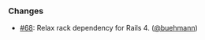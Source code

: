 ### Changes

* [#68](https://github.com/rubocop-hq/rubocop-rails/pull/68): Relax rack dependency for Rails 4. ([@buehmann][])

[@buehmann]: https://github.com/buehmann
